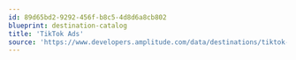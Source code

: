 ```yaml
---
id: 89d65bd2-9292-456f-b8c5-4d8d6a8cb802
blueprint: destination-catalog
title: 'TikTok Ads'
source: 'https://www.developers.amplitude.com/data/destinations/tiktok-ads'
---
```

